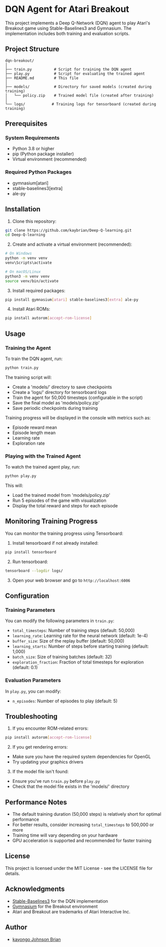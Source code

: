 # DQN Agent for Atari Breakout

This project implements a Deep Q-Network (DQN) agent to play Atari's Breakout game using Stable-Baselines3 and Gymnasium. The implementation includes both training and evaluation scripts.

## Project Structure

```
dqn-breakout/
│
├── train.py          # Script for training the DQN agent
├── play.py           # Script for evaluating the trained agent
├── README.md         # This file
│
├── models/           # Directory for saved models (created during training)
│   └── policy.zip    # Trained model file (created after training)
│
└── logs/            # Training logs for tensorboard (created during training)
```

## Prerequisites

### System Requirements
- Python 3.8 or higher
- pip (Python package installer)
- Virtual environment (recommended)

### Required Python Packages
- gymnasium[atari]
- stable-baselines3[extra]
- ale-py

## Installation

1. Clone this repository:
```bash
git clone https://github.com/kaybrian/Deep-Q-learning.git
cd Deep-Q-learning
```

2. Create and activate a virtual environment (recommended):
```bash
# On Windows
python -m venv venv
venv\Scripts\activate

# On macOS/Linux
python3 -m venv venv
source venv/bin/activate
```

3. Install required packages:
```bash
pip install gymnasium[atari] stable-baselines3[extra] ale-py
```

4. Install Atari ROMs:
```bash
pip install autorom[accept-rom-license]
```

## Usage

### Training the Agent

To train the DQN agent, run:
```bash
python train.py
```

The training script will:
- Create a 'models/' directory to save checkpoints
- Create a 'logs/' directory for tensorboard logs
- Train the agent for 50,000 timesteps (configurable in the script)
- Save the final model as 'models/policy.zip'
- Save periodic checkpoints during training

Training progress will be displayed in the console with metrics such as:
- Episode reward mean
- Episode length mean
- Learning rate
- Exploration rate

### Playing with the Trained Agent

To watch the trained agent play, run:
```bash
python play.py
```

This will:
- Load the trained model from 'models/policy.zip'
- Run 5 episodes of the game with visualization
- Display the total reward and steps for each episode

## Monitoring Training Progress

You can monitor the training progress using Tensorboard:

1. Install tensorboard if not already installed:
```bash
pip install tensorboard
```

2. Run tensorboard:
```bash
tensorboard --logdir logs/
```

3. Open your web browser and go to `http://localhost:6006`

## Configuration

### Training Parameters
You can modify the following parameters in `train.py`:
- `total_timesteps`: Number of training steps (default: 50,000)
- `learning_rate`: Learning rate for the neural network (default: 1e-4)
- `buffer_size`: Size of the replay buffer (default: 50,000)
- `learning_starts`: Number of steps before starting training (default: 1,000)
- `batch_size`: Size of training batches (default: 32)
- `exploration_fraction`: Fraction of total timesteps for exploration (default: 0.1)

### Evaluation Parameters
In `play.py`, you can modify:
- `n_episodes`: Number of episodes to play (default: 5)

## Troubleshooting

1. If you encounter ROM-related errors:
```bash
pip install autorom[accept-rom-license]
```

2. If you get rendering errors:
- Make sure you have the required system dependencies for OpenGL
- Try updating your graphics drivers

3. If the model file isn't found:
- Ensure you've run `train.py` before `play.py`
- Check that the model file exists in the 'models/' directory

## Performance Notes

- The default training duration (50,000 steps) is relatively short for optimal performance
- For better results, consider increasing `total_timesteps` to 500,000 or more
- Training time will vary depending on your hardware
- GPU acceleration is supported and recommended for faster training

## License

This project is licensed under the MIT License - see the LICENSE file for details.

## Acknowledgments

- [Stable-Baselines3](https://github.com/DLR-RM/stable-baselines3) for the DQN implementation
- [Gymnasium](https://gymnasium.farama.org/) for the Breakout environment
- Atari and Breakout are trademarks of Atari Interactive Inc.

## Author
- [kayongo Johnson Brian](https://github.com/kaybrian/)